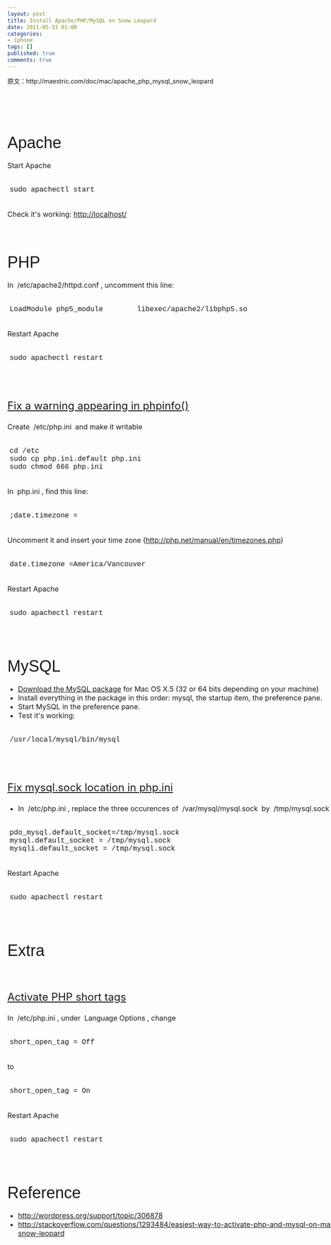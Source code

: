 ```yaml
---
layout: post
title: Install Apache/PHP/MySQL on Snow Leopard
date: 2011-05-31 01:00
categories:
- iphone
tags: []
published: true
comments: true
---
```

<p><p>原文：http://maestric.com/doc/mac/apache_php_mysql_snow_leopard</p>
<p> </p>
<h2 style="font-weight:inherit;font-style:inherit;font-size:36px;font-family:inherit;vertical-align:baseline;font:normal normal normal 36px/36px neue_sans_bold, Trebuchet, 'Trebuchet MS', Helvetica, sans-serif;width:790px;color:#3d3d3d;margin:72px 0 23px;padding:9px 0 0;"><a id="apache" name="apache">Apache</a></h2>
<div class="level2" style="font-weight:inherit;font-style:inherit;font-size:16px;font-family:inherit;vertical-align:baseline;border:0 initial initial;margin:0;padding:0;">
<p style="font-weight:inherit;font-style:inherit;font-size:16px;font-family:inherit;vertical-align:baseline;width:790px;border:0 initial initial;margin:0 0 24px;padding:0;">Start Apache</p>
<pre style="font-weight:inherit;font-style:inherit;font-size:16px;font-family:'Courier New', Courier;vertical-align:baseline;width:775px;margin:0 0 24px -5px;padding:12px 10px;">sudo apachectl start
</pre>
<p style="font-weight:inherit;font-style:inherit;font-size:16px;font-family:inherit;vertical-align:baseline;width:790px;border:0 initial initial;margin:0 0 24px;padding:0;">Check it's working: <a class="urlextern" title="http://localhost/" rel="nofollow" href="http://localhost/">http://localhost/</a></p>
</div>
<h2 style="font-weight:inherit;font-style:inherit;font-size:36px;font-family:inherit;vertical-align:baseline;font:normal normal normal 36px/36px neue_sans_bold, Trebuchet, 'Trebuchet MS', Helvetica, sans-serif;width:790px;color:#3d3d3d;margin:72px 0 23px;padding:9px 0 0;"><a id="php" name="php">PHP</a></h2>
<div class="level2" style="font-weight:inherit;font-style:inherit;font-size:16px;font-family:inherit;vertical-align:baseline;border:0 initial initial;margin:0;padding:0;">
<p style="font-weight:inherit;font-style:inherit;font-size:16px;font-family:inherit;vertical-align:baseline;width:790px;border:0 initial initial;margin:0 0 24px;padding:0;">In <code style="font-weight:inherit;font-style:inherit;font-size:16px;font-family:inherit;vertical-align:baseline;border:0 initial initial;margin:0;padding:0 4px 2px;">/etc/apache2/httpd.conf</code>, uncomment this line:</p>
<pre style="font-weight:inherit;font-style:inherit;font-size:16px;font-family:'Courier New', Courier;vertical-align:baseline;width:775px;margin:0 0 24px -5px;padding:12px 10px;">LoadModule php5_module        libexec/apache2/libphp5.so
</pre>
<p style="font-weight:inherit;font-style:inherit;font-size:16px;font-family:inherit;vertical-align:baseline;width:790px;border:0 initial initial;margin:0 0 24px;padding:0;">Restart Apache</p>
<pre style="font-weight:inherit;font-style:inherit;font-size:16px;font-family:'Courier New', Courier;vertical-align:baseline;width:775px;margin:0 0 24px -5px;padding:12px 10px;">sudo apachectl restart
</pre>
</div>
<h3 style="font-weight:inherit;font-style:inherit;font-size:24px;font-family:inherit;vertical-align:baseline;width:790px;text-align:left;text-decoration:underline;border:0 initial initial;margin:72px 0 23px;padding:0;"><a id="fix_a_warning_appearing_in_phpinfo" name="fix_a_warning_appearing_in_phpinfo">Fix a warning appearing in phpinfo()</a></h3>
<div class="level3" style="font-weight:inherit;font-style:inherit;font-size:16px;font-family:inherit;vertical-align:baseline;border:0 initial initial;margin:0;padding:0;">
<p style="font-weight:inherit;font-style:inherit;font-size:16px;font-family:inherit;vertical-align:baseline;width:790px;border:0 initial initial;margin:0 0 24px;padding:0;">Create <code style="font-weight:inherit;font-style:inherit;font-size:16px;font-family:inherit;vertical-align:baseline;border:0 initial initial;margin:0;padding:0 4px 2px;">/etc/php.ini</code> and make it writable</p>
<pre style="font-weight:inherit;font-style:inherit;font-size:16px;font-family:'Courier New', Courier;vertical-align:baseline;width:775px;margin:0 0 24px -5px;padding:12px 10px;">cd /etc
sudo cp php.ini.default php.ini
sudo chmod 666 php.ini
</pre>
<p style="font-weight:inherit;font-style:inherit;font-size:16px;font-family:inherit;vertical-align:baseline;width:790px;border:0 initial initial;margin:0 0 24px;padding:0;">In <code style="font-weight:inherit;font-style:inherit;font-size:16px;font-family:inherit;vertical-align:baseline;border:0 initial initial;margin:0;padding:0 4px 2px;">php.ini</code>, find this line:</p>
<pre style="font-weight:inherit;font-style:inherit;font-size:16px;font-family:'Courier New', Courier;vertical-align:baseline;width:775px;margin:0 0 24px -5px;padding:12px 10px;">;date.timezone =
</pre>
<p style="font-weight:inherit;font-style:inherit;font-size:16px;font-family:inherit;vertical-align:baseline;width:790px;border:0 initial initial;margin:0 0 24px;padding:0;">Uncomment it and insert your time zone (<a class="urlextern" title="http://php.net/manual/en/timezones.php" rel="nofollow" href="http://php.net/manual/en/timezones.php">http://php.net/manual/en/timezones.php</a>)</p>
<pre style="font-weight:inherit;font-style:inherit;font-size:16px;font-family:'Courier New', Courier;vertical-align:baseline;width:775px;margin:0 0 24px -5px;padding:12px 10px;">date.timezone =America/Vancouver
</pre>
<p style="font-weight:inherit;font-style:inherit;font-size:16px;font-family:inherit;vertical-align:baseline;width:790px;border:0 initial initial;margin:0 0 24px;padding:0;">Restart Apache</p>
<pre style="font-weight:inherit;font-style:inherit;font-size:16px;font-family:'Courier New', Courier;vertical-align:baseline;width:775px;margin:0 0 24px -5px;padding:12px 10px;">sudo apachectl restart
</pre>
</div>
<h2 style="font-weight:inherit;font-style:inherit;font-size:36px;font-family:inherit;vertical-align:baseline;font:normal normal normal 36px/36px neue_sans_bold, Trebuchet, 'Trebuchet MS', Helvetica, sans-serif;width:790px;color:#3d3d3d;margin:72px 0 23px;padding:9px 0 0;"><a id="mysql" name="mysql">MySQL</a></h2>
<div class="level2" style="font-weight:inherit;font-style:inherit;font-size:16px;font-family:inherit;vertical-align:baseline;border:0 initial initial;margin:0;padding:0;">
<ul style="font-weight:inherit;font-style:inherit;font-size:16px;font-family:inherit;vertical-align:baseline;width:790px;border:0 initial initial;margin:0 0 24px;padding:0 0 0 24px;">
<li class="level1">
<div class="li" style="font-weight:inherit;font-style:inherit;font-size:16px;font-family:inherit;vertical-align:baseline;border:0 initial initial;margin:0;padding:0;"><a class="urlextern" title="http://dev.mysql.com/downloads/mysql/5.1.html#macosx-dmg" rel="nofollow" href="http://dev.mysql.com/downloads/mysql/5.1.html#macosx-dmg">Download the MySQL package</a> for Mac OS X.5 (32 or 64 bits depending on your machine)</div>
</li>
<li class="level1">
<div class="li" style="font-weight:inherit;font-style:inherit;font-size:16px;font-family:inherit;vertical-align:baseline;border:0 initial initial;margin:0;padding:0;">Install everything in the package in this order: mysql, the startup item, the preference pane.</div>
</li>
<li class="level1">
<div class="li" style="font-weight:inherit;font-style:inherit;font-size:16px;font-family:inherit;vertical-align:baseline;border:0 initial initial;margin:0;padding:0;">Start MySQL in the preference pane.</div>
</li>
<li class="level1">
<div class="li" style="font-weight:inherit;font-style:inherit;font-size:16px;font-family:inherit;vertical-align:baseline;border:0 initial initial;margin:0;padding:0;">Test it's working:</div>
</li>
</ul>
<pre style="font-weight:inherit;font-style:inherit;font-size:16px;font-family:'Courier New', Courier;vertical-align:baseline;width:775px;margin:0 0 24px -5px;padding:12px 10px;">/usr/local/mysql/bin/mysql
</pre>
</div>
<h3 style="font-weight:inherit;font-style:inherit;font-size:24px;font-family:inherit;vertical-align:baseline;width:790px;text-align:left;text-decoration:underline;border:0 initial initial;margin:72px 0 23px;padding:0;"><a id="fix_mysql.sock_location_in_php.ini" name="fix_mysql.sock_location_in_php.ini">Fix mysql.sock location in php.ini</a></h3>
<div class="level3" style="font-weight:inherit;font-style:inherit;font-size:16px;font-family:inherit;vertical-align:baseline;border:0 initial initial;margin:0;padding:0;">
<ul style="font-weight:inherit;font-style:inherit;font-size:16px;font-family:inherit;vertical-align:baseline;width:790px;border:0 initial initial;margin:0 0 24px;padding:0 0 0 24px;">
<li class="level1">
<div class="li" style="font-weight:inherit;font-style:inherit;font-size:16px;font-family:inherit;vertical-align:baseline;border:0 initial initial;margin:0;padding:0;">In <code style="font-weight:inherit;font-style:inherit;font-size:16px;font-family:inherit;vertical-align:baseline;border:0 initial initial;margin:0;padding:0 4px 2px;">/etc/php.ini</code>, replace the three occurences of <code style="font-weight:inherit;font-style:inherit;font-size:16px;font-family:inherit;vertical-align:baseline;border:0 initial initial;margin:0;padding:0 4px 2px;">/var/mysql/mysql.sock</code> by <code style="font-weight:inherit;font-style:inherit;font-size:16px;font-family:inherit;vertical-align:baseline;border:0 initial initial;margin:0;padding:0 4px 2px;">/tmp/mysql.sock</code></div>
</li>
</ul>
<pre style="font-weight:inherit;font-style:inherit;font-size:16px;font-family:'Courier New', Courier;vertical-align:baseline;width:775px;margin:0 0 24px -5px;padding:12px 10px;">pdo_mysql.default_socket=/tmp/mysql.sock
mysql.default_socket = /tmp/mysql.sock
mysqli.default_socket = /tmp/mysql.sock</pre>
<p style="font-weight:inherit;font-style:inherit;font-size:16px;font-family:inherit;vertical-align:baseline;width:790px;border:0 initial initial;margin:0 0 24px;padding:0;">Restart Apache</p>
<pre style="font-weight:inherit;font-style:inherit;font-size:16px;font-family:'Courier New', Courier;vertical-align:baseline;width:775px;margin:0 0 24px -5px;padding:12px 10px;">sudo apachectl restart
</pre>
</div>
<h2 style="font-weight:inherit;font-style:inherit;font-size:36px;font-family:inherit;vertical-align:baseline;font:normal normal normal 36px/36px neue_sans_bold, Trebuchet, 'Trebuchet MS', Helvetica, sans-serif;width:790px;color:#3d3d3d;margin:72px 0 23px;padding:9px 0 0;"><a id="extra" name="extra">Extra</a></h2>
<h3 style="font-weight:inherit;font-style:inherit;font-size:24px;font-family:inherit;vertical-align:baseline;width:790px;text-align:left;text-decoration:underline;border:0 initial initial;margin:72px 0 23px;padding:0;"><a id="activate_php_short_tags" name="activate_php_short_tags">Activate PHP short tags</a></h3>
<div class="level3" style="font-weight:inherit;font-style:inherit;font-size:16px;font-family:inherit;vertical-align:baseline;border:0 initial initial;margin:0;padding:0;">
<p style="font-weight:inherit;font-style:inherit;font-size:16px;font-family:inherit;vertical-align:baseline;width:790px;border:0 initial initial;margin:0 0 24px;padding:0;">In <code style="font-weight:inherit;font-style:inherit;font-size:16px;font-family:inherit;vertical-align:baseline;border:0 initial initial;margin:0;padding:0 4px 2px;">/etc/php.ini</code>, under <code style="font-weight:inherit;font-style:inherit;font-size:16px;font-family:inherit;vertical-align:baseline;border:0 initial initial;margin:0;padding:0 4px 2px;">Language Options</code>, change</p>
<pre style="font-weight:inherit;font-style:inherit;font-size:16px;font-family:'Courier New', Courier;vertical-align:baseline;width:775px;margin:0 0 24px -5px;padding:12px 10px;">short_open_tag = Off</pre>
<p style="font-weight:inherit;font-style:inherit;font-size:16px;font-family:inherit;vertical-align:baseline;width:790px;border:0 initial initial;margin:0 0 24px;padding:0;">to</p>
<pre style="font-weight:inherit;font-style:inherit;font-size:16px;font-family:'Courier New', Courier;vertical-align:baseline;width:775px;margin:0 0 24px -5px;padding:12px 10px;">short_open_tag = On</pre>
<p style="font-weight:inherit;font-style:inherit;font-size:16px;font-family:inherit;vertical-align:baseline;width:790px;border:0 initial initial;margin:0 0 24px;padding:0;">Restart Apache</p>
<pre style="font-weight:inherit;font-style:inherit;font-size:16px;font-family:'Courier New', Courier;vertical-align:baseline;width:775px;margin:0 0 24px -5px;padding:12px 10px;">sudo apachectl restart
</pre>
</div>
<h2 style="font-weight:inherit;font-style:inherit;font-size:36px;font-family:inherit;vertical-align:baseline;font:normal normal normal 36px/36px neue_sans_bold, Trebuchet, 'Trebuchet MS', Helvetica, sans-serif;width:790px;color:#3d3d3d;margin:72px 0 23px;padding:9px 0 0;"><a id="reference" name="reference">Reference</a></h2>
<div class="level2" style="font-weight:inherit;font-style:inherit;font-size:16px;font-family:inherit;vertical-align:baseline;border:0 initial initial;margin:0;padding:0;">
<ul style="font-weight:inherit;font-style:inherit;font-size:16px;font-family:inherit;vertical-align:baseline;width:790px;border:0 initial initial;margin:0 0 24px;padding:0 0 0 24px;">
<li class="level1">
<div class="li" style="font-weight:inherit;font-style:inherit;font-size:16px;font-family:inherit;vertical-align:baseline;border:0 initial initial;margin:0;padding:0;"><a class="urlextern" title="http://wordpress.org/support/topic/306878" rel="nofollow" href="http://wordpress.org/support/topic/306878">http://wordpress.org/support/topic/306878</a></div>
</li>
<li class="level1">
<div class="li" style="font-weight:inherit;font-style:inherit;font-size:16px;font-family:inherit;vertical-align:baseline;border:0 initial initial;margin:0;padding:0;"><a class="urlextern" title="http://stackoverflow.com/questions/1293484/easiest-way-to-activate-php-and-mysql-on-mac-os-10-6-snow-leopard" rel="nofollow" href="http://stackoverflow.com/questions/1293484/easiest-way-to-activate-php-and-mysql-on-mac-os-10-6-snow-leopard">http://stackoverflow.com/questions/1293484/easiest-way-to-activate-php-and-mysql-on-mac-os-10-6-snow-leopard</a></div>
</li>
</ul>
</div></p>
